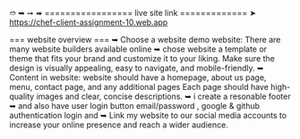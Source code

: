 ➱  ➥ ➞
➠
================= live site link =============
➤  https://chef-client-assignment-10.web.app

=== website overview ===
➥ Choose a website demo website: There are many website builders available online
➥ chose website a template or theme that fits your brand and customize it to your liking. Make sure the design is visually appealing, easy to navigate, and mobile-friendly.
➥ Content in website:  website should have a homepage, about us page, menu, contact page, and any additional pages Each page should have high-quality images and clear, concise descriptions.
➥ i create a resonable footer
➥ and also have user login button email/password , google & github authentication login and 
➥  Link my website to our social media accounts to increase your online presence and reach a wider audience.